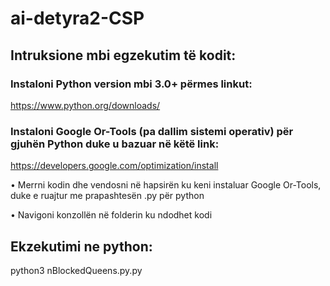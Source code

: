 # ai-detyra2-CSP
## Intruksione mbi egzekutim të kodit:

### Instaloni Python version mbi 3.0+ përmes linkut:

https://www.python.org/downloads/

### Instaloni Google Or-Tools (pa dallim sistemi operativ) për gjuhën Python duke u bazuar në këtë link:

https://developers.google.com/optimization/install

•	Merrni kodin dhe vendosni në hapsirën ku keni instaluar Google Or-Tools, duke e ruajtur me prapashtesën .py për python

•	Navigoni konzollën në folderin ku ndodhet kodi

##  Ekzekutimi ne python:

python3 nBlockedQueens.py.py

